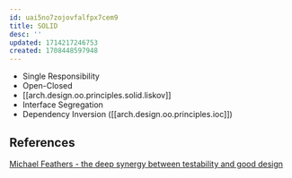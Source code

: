 ```yaml
---
id: uai5no7zojovfalfpx7cem9
title: SOLID
desc: ''
updated: 1714217246753
created: 1708448597948
---
```


- Single Responsibility
- Open-Closed
- [[arch.design.oo.principles.solid.liskov]]
- Interface Segregation
- Dependency Inversion ([[arch.design.oo.principles.ioc]])

## References

[Michael Feathers - the deep synergy between testability and good design](https://www.youtube.com/watch?v=4cVZvoFGJTU)
